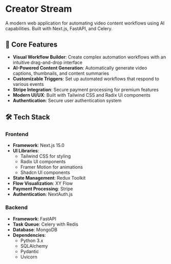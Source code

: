 # Creator Stream

A modern web application for automating video content workflows using AI capabilities. Built with Next.js, FastAPI, and Celery.

## 🌟 Core Features

- **Visual Workflow Builder**: Create complex automation workflows with an intuitive drag-and-drop interface
- **AI-Powered Content Generation**: Automatically generate video captions, thumbnails, and content summaries
- **Customizable Triggers**: Set up automated workflows that respond to various events
- **Stripe Integration**: Secure payment processing for premium features
- **Modern UI/UX**: Built with Tailwind CSS and Radix UI components
- **Authentication**: Secure user authentication system 

## 🛠️ Tech Stack

### Frontend

- **Framework**: Next.js 15.0
- **UI Libraries**:
  - Tailwind CSS for styling
  - Radix UI components
  - Framer Motion for animations
  - Shadcn UI components
- **State Management**: Redux Toolkit
- **Flow Visualization**: XY Flow
- **Payment Processing**: Stripe
- **Authentication**: NextAuth.js

### Backend

- **Framework**: FastAPI
- **Task Queue**: Celery with Redis
- **Database**: MongoDB
- **Dependencies**:
  - Python 3.x
  - SQLAlchemy
  - Pydantic
  - Uvicorn
